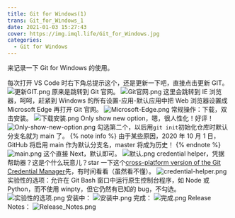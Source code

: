 ```yaml
---
title: Git for Windows(1)
trans: Git_for_Windows_1
date: 2021-01-03 15:27:43
cover: https://img.imql.life/Git_for_Windows.jpg
categories:
  - Git for Windows
---
```


来记录一下 Git for Windows 的使用。

<!-- more -->

每次打开 VS Code 时右下角总提示这个，还是更新一下吧，直接点击更新 GIT。
![更新GIT.png](https://cdn.nlark.com/yuque/0/2022/png/8391941/1643951127864-c14322f9-bb21-4d1c-a074-03cd4da0c03b.png#clientId=u906adfca-539a-4&crop=0&crop=0&crop=1&crop=1&from=drop&id=u8816a99d&name=%E6%9B%B4%E6%96%B0GIT.png&originHeight=138&originWidth=565&originalType=binary&ratio=1&rotation=0&showTitle=false&size=13352&status=done&style=shadow&taskId=u483aaac4-b86d-45d5-8fbc-a285f6ddbfb&title=)
原来是跳转到 Git 官网。
![Git官网.png](https://cdn.nlark.com/yuque/0/2022/png/8391941/1643951316704-2acb10bc-cf96-4280-9707-949537a5bc3e.png#clientId=u906adfca-539a-4&crop=0&crop=0&crop=1&crop=1&from=drop&id=u77e90d8e&name=Git%E5%AE%98%E7%BD%91.png&originHeight=182&originWidth=471&originalType=binary&ratio=1&rotation=0&showTitle=false&size=9766&status=done&style=shadow&taskId=ue7c481bb-2268-4a4b-a694-feba3f55771&title=)
这里会跳转到 IE 浏览器，呵呵，赶紧到 Windows 的所有设置-应用-默认应用中把 Web 浏览器设置成 Microsoft Edge 再打开 Git 官网。
![Microsoft-Edge.png](https://cdn.nlark.com/yuque/0/2022/png/8391941/1643951379297-05775071-b796-4521-a262-9770c53de1cf.png#clientId=u906adfca-539a-4&crop=0&crop=0&crop=1&crop=1&from=drop&id=u88ab399e&name=Microsoft-Edge.png&originHeight=1030&originWidth=1920&originalType=binary&ratio=1&rotation=0&showTitle=false&size=508154&status=done&style=shadow&taskId=uaac7f3b1-38aa-4d20-a4f9-3464ee14fba&title=)
常规操作：下载，双击安装。
![下载安装.png](https://cdn.nlark.com/yuque/0/2022/png/8391941/1643951445357-6a124f54-569e-455d-9cd1-f5d71cebb794.png#clientId=u906adfca-539a-4&crop=0&crop=0&crop=1&crop=1&from=drop&id=u4e9bc784&name=%E4%B8%8B%E8%BD%BD%E5%AE%89%E8%A3%85.png&originHeight=1030&originWidth=1920&originalType=binary&ratio=1&rotation=0&showTitle=false&size=333164&status=done&style=shadow&taskId=ua4250a31-e1db-43d1-8666-1db21e47cf0&title=)
Only show new option，嗯，很人性化！好评！
![Only-show-new-option.png](https://cdn.nlark.com/yuque/0/2022/png/8391941/1643951672672-15c2ff00-de6f-4c9a-a4f2-80e2efeead7a.png#clientId=u906adfca-539a-4&crop=0.0017&crop=0&crop=0.9949&crop=0.9958&from=drop&height=475&id=uc894e2d5&name=Only-show-new-option.png&originHeight=478&originWidth=586&originalType=binary&ratio=1&rotation=0&showTitle=false&size=29330&status=done&style=shadow&taskId=uf8558b41-dd54-4740-8607-03a8a7f8212&title=&width=582)
勾选第二个，以后用`git init`初始化仓库时默认分支名就为 main 了。
{% note info %}
由于某些原因，2020 年 10 月 1 日，GitHub 将启用 main 作为默认分支名，master 将成为历史！
{% endnote %}
![main.png](https://cdn.nlark.com/yuque/0/2022/png/8391941/1643951732653-242c5720-21b2-4f54-abb3-b1c8fcb6fdc5.png#clientId=u906adfca-539a-4&crop=0&crop=0&crop=1&crop=1&from=drop&id=u2fd2a225&name=main.png&originHeight=476&originWidth=582&originalType=binary&ratio=1&rotation=0&showTitle=false&size=28962&status=done&style=shadow&taskId=u3d01f301-52e9-42bb-9188-1fb64d7f6f6&title=)
这个直接 Next，默认即可。
![默认.png](https://cdn.nlark.com/yuque/0/2022/png/8391941/1643952196982-c8641abc-bf6e-4912-901c-0160a6f61d8f.png#clientId=u906adfca-539a-4&crop=0.0034&crop=0&crop=0.9966&crop=0.9979&from=drop&height=475&id=u8fe18bd2&margin=%5Bobject%20Object%5D&name=%E9%BB%98%E8%AE%A4.png&originHeight=478&originWidth=586&originalType=binary&ratio=1&rotation=0&showTitle=false&size=27150&status=done&style=shadow&taskId=ub0e29e55-9f8d-4640-9a80-282fd50a8b3&title=&width=582)
credential helper，凭据帮助器？这是个什么玩意儿？star 一下这个[cross-platform version of the Git Credential Manager](https://github.com/microsoft/Git-Credential-Manager-Core)先，有时间看看（虽然看不懂）。
![credential-helper.png](https://cdn.nlark.com/yuque/0/2022/png/8391941/1643952172008-75dc7581-16b9-43dc-8396-c039c8fb2fae.png#clientId=u906adfca-539a-4&crop=0&crop=0&crop=1&crop=1&from=drop&id=uf1e9fbf0&name=credential-helper.png&originHeight=476&originWidth=582&originalType=binary&ratio=1&rotation=0&showTitle=false&size=27911&status=done&style=shadow&taskId=u2dec92f2-ef40-4c17-9046-bca115f99b7&title=)
实验性的选项：允许在 Git Bash 窗口中运行原生控制台程序，如 Node 或 Python，而不使用 winpty，但它仍然有已知的 bug，不勾选。
![实验性的选项.png](https://cdn.nlark.com/yuque/0/2022/png/8391941/1643952298581-2e912cbf-b16f-4627-804f-8d4226e000ca.png#clientId=u906adfca-539a-4&crop=0.004&crop=0&crop=0.994&crop=0.9948&from=drop&height=385&id=u8a9dd26f&name=%E5%AE%9E%E9%AA%8C%E6%80%A7%E7%9A%84%E9%80%89%E9%A1%B9.png&originHeight=389&originWidth=503&originalType=binary&ratio=1&rotation=0&showTitle=false&size=25728&status=done&style=shadow&taskId=u9017d1c3-e810-41e9-9f08-8d49bea263d&title=&width=498)
安装中：
![安装中.png](https://cdn.nlark.com/yuque/0/2022/png/8391941/1643952596757-0d5df1c8-4c35-4ad8-97e3-e1a28063495a.png#clientId=u906adfca-539a-4&crop=0&crop=0&crop=1&crop=1&from=drop&id=u106a6bb0&name=%E5%AE%89%E8%A3%85%E4%B8%AD.png&originHeight=476&originWidth=582&originalType=binary&ratio=1&rotation=0&showTitle=false&size=14854&status=done&style=shadow&taskId=u6054635d-cad8-44ba-b065-66346d9cdc8&title=)
完成：
![完成.png](https://cdn.nlark.com/yuque/0/2022/png/8391941/1643952623038-8b83b2ce-9541-4a63-b69e-aa6ddbc903d2.png#clientId=u906adfca-539a-4&crop=0&crop=0&crop=1&crop=1&from=drop&id=uf5d46387&name=%E5%AE%8C%E6%88%90.png&originHeight=476&originWidth=582&originalType=binary&ratio=1&rotation=0&showTitle=false&size=20170&status=done&style=shadow&taskId=u226c884d-3888-4c1b-b1cb-6399c0c3246&title=)
Release Notes：
![Release_Notes.png](https://cdn.nlark.com/yuque/0/2022/png/8391941/1643952645402-f24244c2-0669-4d59-b112-79a8dfcab1ca.png#clientId=u906adfca-539a-4&crop=0&crop=0&crop=1&crop=1&from=drop&id=ue47eff3e&name=Release_Notes.png&originHeight=745&originWidth=1303&originalType=binary&ratio=1&rotation=0&showTitle=false&size=93429&status=done&style=shadow&taskId=u3db4e7b9-6a68-404c-b946-43d2e43e439&title=)
